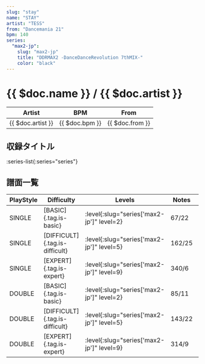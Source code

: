 ```yaml
---
slug: "stay"
name: "STAY"
artist: "TESS"
from: "Dancemania 21"
bpm: 140
series:
  "max2-jp":
    slug: "max2-jp"
    title: "DDRMAX2 -DanceDanceRevolution 7thMIX-"
    color: "black"
---
```


# {{ $doc.name }} / {{ $doc.artist }}

|Artist|BPM|From|
|------|---|----|
|{{ $doc.artist }}|{{ $doc.bpm }}|{{ $doc.from }}|

## 収録タイトル

:series-list{:series="series"}

## 譜面一覧

|PlayStyle|Difficulty|Levels|Notes|Movie|
|---------|----------|------|-----|-----|
|SINGLE|[BASIC]{.tag.is-basic}|:level{:slug="series['max2-jp']" level=2}|67/22||
|SINGLE|[DIFFICULT]{.tag.is-difficult}|:level{:slug="series['max2-jp']" level=5}|162/25||
|SINGLE|[EXPERT]{.tag.is-expert}|:level{:slug="series['max2-jp']" level=9}|340/6||
|DOUBLE|[BASIC]{.tag.is-basic}|:level{:slug="series['max2-jp']" level=2}|85/11||
|DOUBLE|[DIFFICULT]{.tag.is-difficult}|:level{:slug="series['max2-jp']" level=5}|143/22||
|DOUBLE|[EXPERT]{.tag.is-expert}|:level{:slug="series['max2-jp']" level=9}|314/9||
